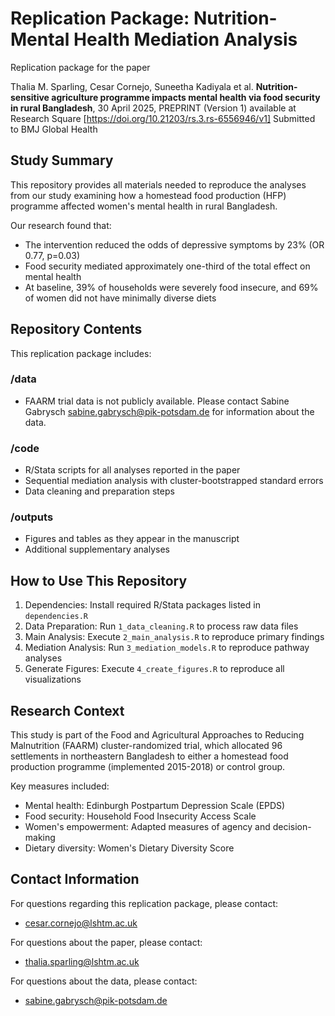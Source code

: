 # Replication Package: Nutrition-Mental Health Mediation Analysis

Replication package for the paper

Thalia M. Sparling, Cesar Cornejo, Suneetha Kadiyala et al. **Nutrition-sensitive agriculture programme impacts mental health via food security in rural Bangladesh**, 30 April 2025, PREPRINT (Version 1) available at Research Square [https://doi.org/10.21203/rs.3.rs-6556946/v1] Submitted to BMJ Global Health

## Study Summary

This repository provides all materials needed to reproduce the analyses from our study examining how a homestead food production (HFP) programme affected women's mental health in rural Bangladesh.

Our research found that:
- The intervention reduced the odds of depressive symptoms by 23% (OR 0.77, p=0.03) 
- Food security mediated approximately one-third of the total effect on mental health 
- At baseline, 39% of households were severely food insecure, and 69% of women did not have minimally diverse diets 

## Repository Contents

This replication package includes:

### /data
- FAARM trial data is not publicly available. Please contact Sabine Gabrysch <sabine.gabrysch@pik-potsdam.de> for information about the data.

### /code
- R/Stata scripts for all analyses reported in the paper
- Sequential mediation analysis with cluster-bootstrapped standard errors
- Data cleaning and preparation steps

### /outputs
- Figures and tables as they appear in the manuscript
- Additional supplementary analyses

## How to Use This Repository

1. Dependencies: Install required R/Stata packages listed in `dependencies.R`
2. Data Preparation: Run `1_data_cleaning.R` to process raw data files
3. Main Analysis: Execute `2_main_analysis.R` to reproduce primary findings
4. Mediation Analysis: Run `3_mediation_models.R` to reproduce pathway analyses
5. Generate Figures: Execute `4_create_figures.R` to reproduce all visualizations

## Research Context

This study is part of the Food and Agricultural Approaches to Reducing Malnutrition (FAARM) cluster-randomized trial, which allocated 96 settlements in northeastern Bangladesh to either a homestead food production programme (implemented 2015-2018) or control group.

Key measures included:
- Mental health: Edinburgh Postpartum Depression Scale (EPDS)
- Food security: Household Food Insecurity Access Scale
- Women's empowerment: Adapted measures of agency and decision-making
- Dietary diversity: Women's Dietary Diversity Score

## Contact Information

For questions regarding this replication package, please contact:
- cesar.cornejo@lshtm.ac.uk

For questions about the paper, please contact: 
- thalia.sparling@lshtm.ac.uk

For questions about the data, please contact: 
- sabine.gabrysch@pik-potsdam.de
